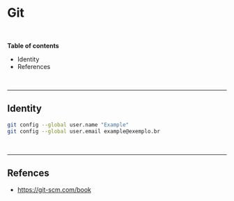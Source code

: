 
# Git

<br>

<b>Table of contents</b>
- Identity
- References

<br>

***

## Identity


```bash
git config --global user.name "Example"
git config --global user.email example@exemplo.br
```

<br>

***

## Refences

- https://git-scm.com/book


